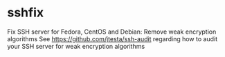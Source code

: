 # sshfix
Fix SSH server for Fedora, CentOS and Debian: Remove weak encryption algorithms
See https://github.com/jtesta/ssh-audit regarding how to audit your SSH server for weak encryption algorithms
